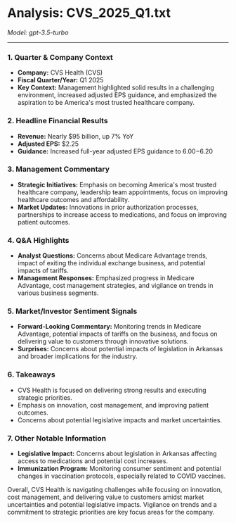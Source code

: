 # Analysis: CVS_2025_Q1.txt

*Model: gpt-3.5-turbo*

---

### 1. Quarter & Company Context
- **Company:** CVS Health (CVS)
- **Fiscal Quarter/Year:** Q1 2025
- **Key Context:** Management highlighted solid results in a challenging environment, increased adjusted EPS guidance, and emphasized the aspiration to be America's most trusted healthcare company.

### 2. Headline Financial Results
- **Revenue:** Nearly $95 billion, up 7% YoY
- **Adjusted EPS:** $2.25
- **Guidance:** Increased full-year adjusted EPS guidance to $6.00-$6.20

### 3. Management Commentary
- **Strategic Initiatives:** Emphasis on becoming America's most trusted healthcare company, leadership team appointments, focus on improving healthcare outcomes and affordability.
- **Market Updates:** Innovations in prior authorization processes, partnerships to increase access to medications, and focus on improving patient outcomes.

### 4. Q&A Highlights
- **Analyst Questions:** Concerns about Medicare Advantage trends, impact of exiting the individual exchange business, and potential impacts of tariffs.
- **Management Responses:** Emphasized progress in Medicare Advantage, cost management strategies, and vigilance on trends in various business segments.

### 5. Market/Investor Sentiment Signals
- **Forward-Looking Commentary:** Monitoring trends in Medicare Advantage, potential impacts of tariffs on the business, and focus on delivering value to customers through innovative solutions.
- **Surprises:** Concerns about potential impacts of legislation in Arkansas and broader implications for the industry.

### 6. Takeaways
- CVS Health is focused on delivering strong results and executing strategic priorities.
- Emphasis on innovation, cost management, and improving patient outcomes.
- Concerns about potential legislative impacts and market uncertainties.

### 7. Other Notable Information
- **Legislative Impact:** Concerns about legislation in Arkansas affecting access to medications and potential cost increases.
- **Immunization Program:** Monitoring consumer sentiment and potential changes in vaccination protocols, especially related to COVID vaccines.

Overall, CVS Health is navigating challenges while focusing on innovation, cost management, and delivering value to customers amidst market uncertainties and potential legislative impacts. Vigilance on trends and a commitment to strategic priorities are key focus areas for the company.